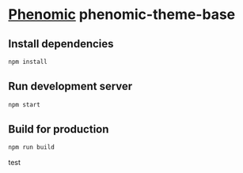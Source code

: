 # [Phenomic](https://github.com/MoOx/phenomic) phenomic-theme-base

## Install dependencies

```sh
npm install
```

## Run development server

```sh
npm start
```

## Build for production

```sh
npm run build
```
test
